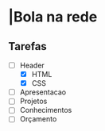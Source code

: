 # |Bola na rede
## Tarefas

- [ ] Header
    - [x] HTML
    - [x] CSS
- [ ] Apresentacao
- [ ] Projetos
- [ ] Conhecimentos
- [ ] Orçamento
